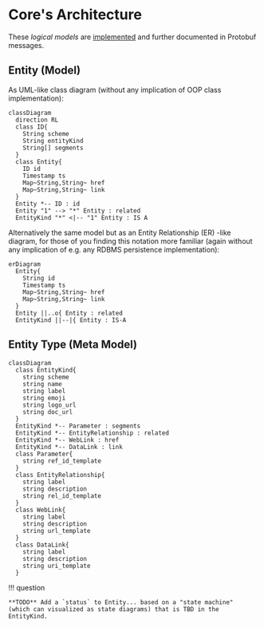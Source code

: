 <!--
    SPDX-License-Identifier: Apache-2.0

    Copyright 2023 The Enola <https://enola.dev> Authors

    Licensed under the Apache License, Version 2.0 (the "License");
    you may not use this file except in compliance with the License.
    You may obtain a copy of the License at

        https://www.apache.org/licenses/LICENSE-2.0

    Unless required by applicable law or agreed to in writing, software
    distributed under the License is distributed on an "AS IS" BASIS,
    WITHOUT WARRANTIES OR CONDITIONS OF ANY KIND, either express or implied.
    See the License for the specific language governing permissions and
    limitations under the License.
-->

# Core's Architecture

These _logical models_ are [implemented](implementation.md) and further documented in Protobuf messages.
<!-- TODO Figure out how to add link without breaking markdown-link-check: [Protobuf messages](/dev/proto/core_proto_doc/). -->

## Entity (Model)

As UML-like class diagram (without any implication of OOP class implementation):

``` mermaid
classDiagram
  direction RL
  class ID{
    String scheme
    String entityKind
    String[] segments
  }
  class Entity{
    ID id
    Timestamp ts
    Map~String,String~ href
    Map~String,String~ link
  }
  Entity *-- ID : id
  Entity "1" --> "*" Entity : related
  EntityKind "*" <|-- "1" Entity : IS A
```

Alternatively the same model but as an Entity Relationship (ER) -like diagram,
for those of you finding this notation more familiar (again without
any implication of e.g. any RDBMS persistence implementation):

``` mermaid
erDiagram
  Entity{
    String id
    Timestamp ts
    Map~String,String~ href
    Map~String,String~ link
  }
  Entity ||..o{ Entity : related
  EntityKind ||--|{ Entity : IS-A
```

## Entity Type (Meta Model)

``` mermaid
classDiagram
  class EntityKind{
    string scheme
    string name
    string label
    string emoji
    string logo_url
    string doc_url
  }
  EntityKind *-- Parameter : segments
  EntityKind *-- EntityRelationship : related
  EntityKind *-- WebLink : href
  EntityKind *-- DataLink : link
  class Parameter{
    string ref_id_template
  }
  class EntityRelationship{
    string label
    string description
    string rel_id_template
  }
  class WebLink{
    string label
    string description
    string url_template
  }
  class DataLink{
    string label
    string description
    string uri_template
  }
```

!!! question

    **TODO** Add a `status` to Entity... based on a "state machine"
    (which can visualized as state diagrams) that is TBD in the EntityKind.
